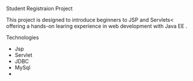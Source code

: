 Student Registraion Project 

This project is designed to introduce beginners to JSP and Servlets< offering a hands-on learing experience in web development with Java EE .

Technologies
- Jsp
- Servlet
- JDBC
- MySql
- 
